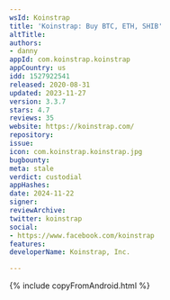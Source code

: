 ```yaml
---
wsId: Koinstrap
title: 'Koinstrap: Buy BTC, ETH, SHIB'
altTitle: 
authors:
- danny
appId: com.koinstrap.koinstrap
appCountry: us
idd: 1527922541
released: 2020-08-31
updated: 2023-11-27
version: 3.3.7
stars: 4.7
reviews: 35
website: https://koinstrap.com/
repository: 
issue: 
icon: com.koinstrap.koinstrap.jpg
bugbounty: 
meta: stale
verdict: custodial
appHashes: 
date: 2024-11-22
signer: 
reviewArchive: 
twitter: koinstrap
social:
- https://www.facebook.com/koinstrap
features: 
developerName: Koinstrap, Inc.

---
```


{% include copyFromAndroid.html %}
